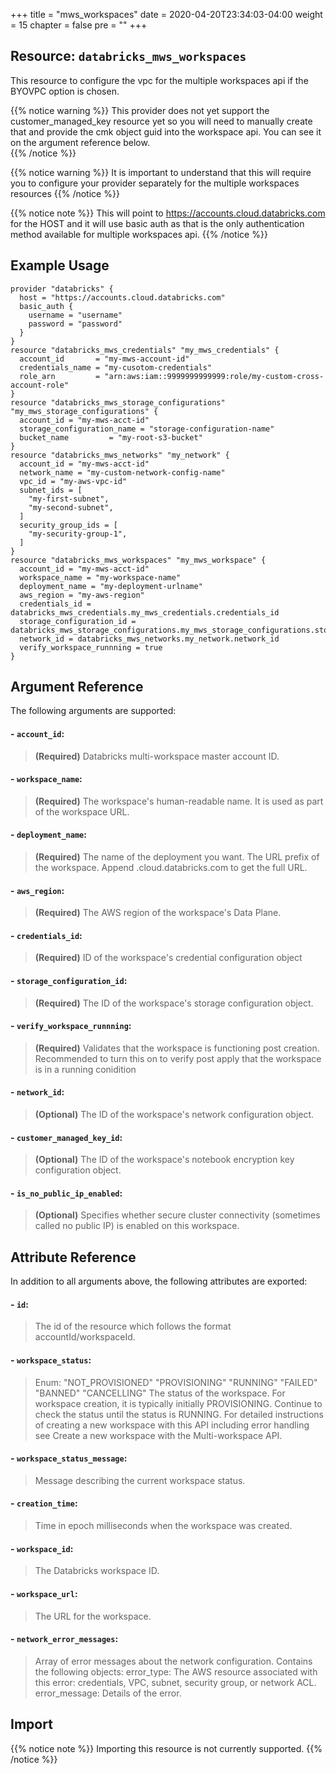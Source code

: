 +++
title = "mws_workspaces"
date = 2020-04-20T23:34:03-04:00
weight = 15
chapter = false
pre = ""
+++


## Resource: `databricks_mws_workspaces`

This resource to configure the vpc for the multiple workspaces api if the BYOVPC option is chosen.

{{% notice warning %}}
This provider does not yet support the customer_managed_key resource yet so you will need to manually create that 
and provide the cmk object guid into the workspace api. You can see it on the argument reference below.  
{{% /notice %}}

{{% notice warning %}}
It is important to understand that this will require you to configure your provider separately for the 
multiple workspaces resources
{{% /notice %}}

{{% notice note %}}
This will point to https://accounts.cloud.databricks.com for the HOST and it will use basic auth 
as that is the only authentication method available for multiple workspaces api.
{{% /notice %}}


## Example Usage

````hcl
provider "databricks" {
  host = "https://accounts.cloud.databricks.com"
  basic_auth {
    username = "username"
    password = "password"
  }
}
resource "databricks_mws_credentials" "my_mws_credentials" {
  account_id       = "my-mws-account-id"
  credentials_name = "my-cusotom-credentials"
  role_arn         = "arn:aws:iam::9999999999999:role/my-custom-cross-account-role"
}
resource "databricks_mws_storage_configurations" "my_mws_storage_configurations" {
  account_id = "my-mws-acct-id"
  storage_configuration_name = "storage-configuration-name"
  bucket_name         = "my-root-s3-bucket"
}
resource "databricks_mws_networks" "my_network" {
  account_id = "my-mws-acct-id"
  network_name = "my-custom-network-config-name"
  vpc_id = "my-aws-vpc-id"
  subnet_ids = [
    "my-first-subnet",
    "my-second-subnet",
  ]
  security_group_ids = [
    "my-security-group-1",
  ]
}
resource "databricks_mws_workspaces" "my_mws_workspace" {
  account_id = "my-mws-acct-id"
  workspace_name = "my-workspace-name"
  deployment_name = "my-deployment-urlname"
  aws_region = "my-aws-region"
  credentials_id = databricks_mws_credentials.my_mws_credentials.credentials_id
  storage_configuration_id = databricks_mws_storage_configurations.my_mws_storage_configurations.storage_configuration_id
  network_id = databricks_mws_networks.my_network.network_id
  verify_workspace_runnning = true
}
````
## Argument Reference

The following arguments are supported:

#### - `account_id`:
> **(Required)** Databricks multi-workspace master account ID.

#### - `workspace_name`:
> **(Required)** The workspace's human-readable name. It is used as part of the workspace URL.
                 
#### - `deployment_name`:
> **(Required)** The name of the deployment you want. The URL prefix of the workspace. 
>Append .cloud.databricks.com to get the full URL.

#### - `aws_region`:
> **(Required)** The AWS region of the workspace's Data Plane.

#### - `credentials_id`:
> **(Required)** ID of the workspace's credential configuration object

#### - `storage_configuration_id`:
> **(Required)** The ID of the workspace's storage configuration object.

#### - `verify_workspace_runnning`:
> **(Required)** Validates that the workspace is functioning post creation. Recommended to turn this on 
>to verify post apply that the workspace is in a running conidition

#### - `network_id`:
> **(Optional)** The ID of the workspace's network configuration object.

#### - `customer_managed_key_id`:
> **(Optional)** The ID of the workspace's notebook encryption key configuration object.

#### - `is_no_public_ip_enabled`:
> **(Optional)** Specifies whether secure cluster connectivity (sometimes called no public IP) is enabled on this workspace.

## Attribute Reference

In addition to all arguments above, the following attributes are exported:

#### - `id`:
> The id of the resource which follows the format accountId/workspaceId.

#### - `workspace_status`:
> Enum: "NOT_PROVISIONED" "PROVISIONING" "RUNNING" "FAILED" "BANNED" "CANCELLING"
>The status of the workspace. For workspace creation, it is typically initially PROVISIONING. 
>Continue to check the status until the status is RUNNING. 
>For detailed instructions of creating a new workspace with this API including error handling see 
>Create a new workspace with the Multi-workspace API.

#### - `workspace_status_message`:
> Message describing the current workspace status.

#### - `creation_time`:
> Time in epoch milliseconds when the workspace was created.

#### - `workspace_id`:
> The Databricks workspace ID.

#### - `workspace_url`:
> The URL for the workspace.

#### - `network_error_messages`:
> Array of error messages about the network configuration.
> Contains the following objects: 
> error_type: The AWS resource associated with this error: credentials, VPC, subnet, security group, or network ACL.
> error_message: Details of the error.

## Import

{{% notice note %}}
Importing this resource is not currently supported.
{{% /notice %}}

